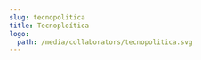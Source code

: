 ```yaml
---
slug: tecnopolitica
title: Tecnoploítica
logo:
  path: /media/collaborators/tecnopolitica.svg
---
```


